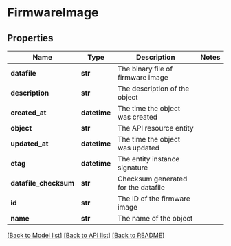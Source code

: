 # FirmwareImage

## Properties
Name | Type | Description | Notes
------------ | ------------- | ------------- | -------------
**datafile** | **str** | The binary file of firmware image | 
**description** | **str** | The description of the object | 
**created_at** | **datetime** | The time the object was created | 
**object** | **str** | The API resource entity | 
**updated_at** | **datetime** | The time the object was updated | 
**etag** | **datetime** | The entity instance signature | 
**datafile_checksum** | **str** | Checksum generated for the datafile | 
**id** | **str** | The ID of the firmware image | 
**name** | **str** | The name of the object | 

[[Back to Model list]](../README.md#documentation-for-models) [[Back to API list]](../README.md#documentation-for-api-endpoints) [[Back to README]](../README.md)


